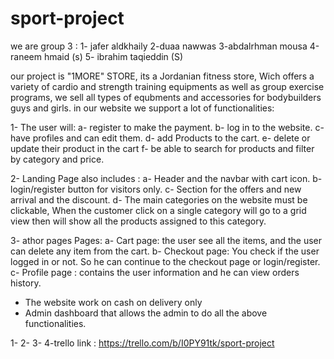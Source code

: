 # sport-project

we are group 3 : 
1- jafer aldkhaily
2-duaa nawwas
3-abdalrhman mousa
4-raneem hmaid (s)
5- ibrahim taqieddin (S)


our project is "1MORE" STORE, its a Jordanian fitness store, Wich offers a variety of cardio and strength training equipments as well as group exercise programs,
 we sell all types of equbments and accessories for bodybuilders guys and girls.
 in our website we support a lot of functionalities: 
 
 1- The user will: 
a- register to make the payment.
b- log in to the website.
c- have profiles and can edit them.
d- add Products to the cart.
e- delete or update their product in the cart
f- be able to search for products and filter by category and price.

2- Landing Page  also includes :
a- Header and the navbar with cart icon.
b- login/register button for visitors only.
c- Section for the offers and new arrival and the discount.
d- The main categories on the website must be clickable, When the customer click on a single category will go to a grid view then will show all the products assigned to this category.


3- athor pages Pages:
a- Cart page: the user see all the items, and the user can delete any item from the cart.
b- Checkout page: You check if the user logged in or not. So he can continue to the checkout page or login/register.
c- Profile page : contains the user information and he can view orders history.

- The website work on cash on delivery only
- Admin dashboard that allows the admin to do all the above functionalities.





1-
2-
3-
4-trello link : https://trello.com/b/I0PY91tk/sport-project

